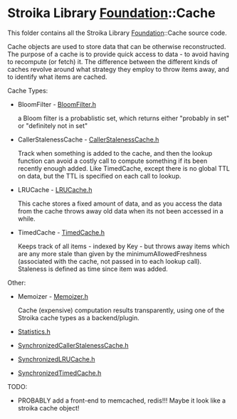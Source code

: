# Stroika Library [Foundation](../)::Cache

This folder contains all the Stroika Library [Foundation](../)::Cache source code.

Cache objects are used to store data that can be otherwise reconstructed. The
purpose of a cache is to provide quick access to data - to avoid having to
recompute (or fetch) it. The difference between the different kinds of caches
revolve around what strategy they employ to throw items away, and to identify
what items are cached.

Cache Types:

- BloomFilter - [BloomFilter.h](BloomFilter.h)

  a Bloom filter is a probablistic set, which returns either "probably in set" or "definitely not in set"

- CallerStalenessCache - [CallerStalenessCache.h](CallerStalenessCache.h)

  Track when something is added to the cache, and then the lookup function can avoid a costly call to compute something if its been recently enough added. Like TimedCache, except there is no global TTL on data, but the TTL is specified on each call to lookup.

- LRUCache - [LRUCache.h](LRUCache.h)

  This cache stores a fixed amount of data, and as you access the data from the cache throws away old data when its not been accessed in a while.

- TimedCache - [TimedCache.h](TimedCache.h)

  Keeps track of all items - indexed by Key - but throws away items which are any more stale than given by the minimumAllowedFreshness (associated with the cache, not passed in to each lookup call). Staleness is defined as time since item was added.

Other:

- Memoizer - [Memoizer.h](Memoizer.h)

  Cache (expensive) computation results transparently, using one of the Stroika cache types as a backend/plugin.

- [Statistics.h](Statistics.h)
- [SynchronizedCallerStalenessCache.h](SynchronizedCallerStalenessCache.h)
- [SynchronizedLRUCache.h](SynchronizedLRUCache.h)
- [SynchronizedTimedCache.h](SynchronizedTimedCache.h)

TODO:

- PROBABLY add a front-end to memcached, redis!!! Maybe it look like a stroika cache object!
